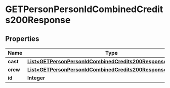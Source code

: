 

# GETPersonPersonIdCombinedCredits200Response


## Properties

| Name | Type | Description | Notes |
|------------ | ------------- | ------------- | -------------|
|**cast** | [**List&lt;GETPersonPersonIdCombinedCredits200ResponseCastInner&gt;**](GETPersonPersonIdCombinedCredits200ResponseCastInner.md) |  |  [optional] |
|**crew** | [**List&lt;GETPersonPersonIdCombinedCredits200ResponseCrewInner&gt;**](GETPersonPersonIdCombinedCredits200ResponseCrewInner.md) |  |  [optional] |
|**id** | **Integer** |  |  [optional] |



